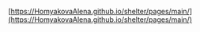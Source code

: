 [https://HomyakovaAlena.github.io/shelter/pages/main/](https://HomyakovaAlena.github.io/shelter/pages/main/)
